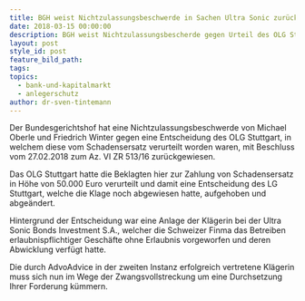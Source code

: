 ```yaml
---
title: BGH weist Nichtzulassungsbeschwerde in Sachen Ultra Sonic zurück
date: 2018-03-15 00:00:00
description: BGH weist Nichtzulassungsbescherde gegen Urteil des OLG Stuttgart zurück
layout: post
style_id: post
feature_bild_path:
tags:
topics:
  - bank-und-kapitalmarkt
  - anlegerschutz
author: dr-sven-tintemann
---
```


Der Bundesgerichtshof hat eine Nichtzulassungsbeschwerde von Michael Oberle und Friedrich Winter gegen eine Entscheidung des OLG Stuttgart, in welchem diese vom Schadensersatz verurteilt worden waren, mit Beschluss vom 27.02.2018 zum Az. VI ZR 513/16 zurückgewiesen.

Das OLG Stuttgart hatte die Beklagten hier zur Zahlung von Schadensersatz in Höhe von 50.000 Euro verurteilt und damit eine Entscheidung des LG Stuttgart, welche die Klage noch abgewiesen hatte, aufgehoben und abgeändert.

Hintergrund der Entscheidung war eine Anlage der Klägerin bei der Ultra Sonic Bonds Investment S.A., welcher die Schweizer Finma das Betreiben erlaubnispflichtiger Geschäfte ohne Erlaubnis vorgeworfen und deren Abwicklung verfügt hatte.

Die durch AdvoAdvice in der zweiten Instanz erfolgreich vertretene Klägerin muss sich nun im Wege der Zwangsvollstreckung um eine Durchsetzung Ihrer Forderung kümmern.